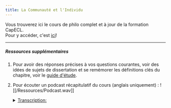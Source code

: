 ```yaml
---
title: La Communauté et l'Individu
---
```


Vous trouverez ici le cours de philo complet et à jour de la formation CapECL.<br>
Pour y accéder, c'est [ici](/Cours/Cours%20Philo.md)!

---

##### Ressources supplémentaires

1. Pour avoir des réponses précises à vos questions courantes, voir des idées de sujets de dissertation et se remémorer les définitions clés du chapitre, voir le [guide d'étude](/Ressources/Guide%20d'Etude.md).

2. Pour écouter un podcast récapitulatif du cours (anglais uniquement) :
   ![[/Ressources/Podcast.wav]]
   <details> 
   <summary><u>Transcription:</u></summary>
   <br>
   Speaker 0 | 00:00.068<br>
   Ever feel like you're being pulled in two directions at once? On the one hand, there's that urge to stand out, be your own person, but then there's the need to belong, to be part of something bigger. That's the tug of war between individualism and community we're diving into today. And the source material you sent philosophers, sociologists, the whole shebang gets right to the heart of it.

   Speaker 1 | 00:19.033<br>
   A tension that's as old as society itself, really. Plays out everywhere, even if we don't realize it.

   Speaker 0 | 00:24.255<br>
   Totally. So, to kick things off, imagine yourself back in ancient Greece, debating the meaning of life with Aristotle. He hits you with this line, man is by nature a political animal. What does that even mean in today's world?

   Speaker 1 | 00:37.738<br>
   Well, Aristotle's saying humans are hardwired for connection. It's not a choice. It's in our nature to seek out others, form bonds, create societies. He even said a hand cut off from the body isn't a hand anymore, just flesh.

   Speaker 0 | 00:51.822<br>
   Okay, that's a vivid image. So we're incomplete without community. Can't thrive as individuals unless we're part of something larger.

   Speaker 1 | 00:58.256<br>
   Precisely. And this idea of community shaping the individual, it continues with Socrates, you know, know thyself. He wasn't advocating for like solitary introspection. Socrates believed true self knowledge comes from understanding our place within society, our roles, our responsibilities, our limitations.

   Speaker 0 | 01:15.446<br>
   Not rejecting individuality then, but recognizing it exists within a larger context. We can't have one without the other.

   Speaker 1 | 01:22.029<br>
   Exactly. And the Greeks had a word for when that balance gets messed up, hubris. Excessive pride, arrogance, thinking you're above the community, recipe for disaster.

   Speaker 0 | 01:32.081<br>
   Makes sense. Rocking the boat too much threatens everyone. But not everyone buys into this, we're all in this together idea, right? Jump ahead a few centuries, we've got Thomas Hobbes, very different take, especially after living through a civil war.

   Speaker 1 | 01:44.624<br>
   Hobbes was a bit more cynical. Saw chaos, violence, a desire for power driving everything. His state of nature life being nasty, brutish, and short still resonates, don't you think?

   Speaker 0 | 01:55.567<br>
   Leak picture. So if we're all so selfish, power hungry, how do we live together without tearing each other apart?

   Speaker 1 | 02:02.378<br>
   That's where the social contract comes in. Hobbes argued society isn't natural, but an agreement we make to escape that awful state of nature. Right. We trade some freedom for security, my safety for your power to rule.

   Speaker 0 | 02:14.964<br>
   So even Hobbes, with his dim view of humanity, still believed in some kind of community, just built on fear, not this innate desire to connect.

   Speaker 1 | 02:23.127<br>
   Exactly. For Hobbes, community was a pragmatic solution to a problem. Our own self-destructive tendencies.

   Speaker 0 | 02:29.711<br>
   A bit grim, but relatable. Think about how often fear drives our decisions even today. But this isn't just ancient philosophers. This tension is something sociology tackles head on, right? And that's where Emile Durkheim comes in. Okay, so from Aristotle's political animals to Hobbes'well, kind of depressing social contract, where does Durkheim fit in? Is he team Aristotle or team Hobbes?

   Speaker 1 | 02:52.287<br>
   Different league, really. Durkheim agrees society is this powerful force, but digs deeper into how it works. It's all about what he calls social facts.

   Speaker 0 | 02:59.689<br>
   Social facts. Okay, I need to unpack that one. It sounds kind of intimidating.

   Speaker 1 | 03:02.670<br>
   Think of it this way. Ever feel pressured to dip? Even if the service was awful. Or you're dressing a certain way because everyone else is, even if you hate it. Social facts in action.

   Speaker 0 | 03:13.773<br>
   Ah, so like unwritten rules influencing us even when we don't realize it.

   Speaker 1 | 03:17.714<br>
   Exactly. They exist outside us as individuals, yet they shape our beliefs. values, even our sense of self. Language is another good example. We're born into a world where language already exists, and we're forced to use its structure to be understood.

   Speaker 0 | 03:32.943<br>
   So these social facts, they're like the scaffolding of society, the structure we don't always see.

   Speaker 1 | 03:37.826<br>
   Precisely. And here's the curveball. Durkheim argues even our concept of individualism, individual rights, is itself a social fact.

   Speaker 0 | 03:45.512<br>
   Whoa, hold on. So it's not about rejecting community, but about how community looks in the modern world.

   Speaker 1 | 03:50.235<br>
   Exactly. Durkheim saw individualism not as the death of community, but as its evolution. He saw a growing moral individualism, more emphasis on individual rights, autonomy. But he worried what happens when that goes too far, when community bonds weaken too much.

   Speaker 0 | 04:05.924<br>
   That's a question we're still dealing with, right? Especially with how tech has changed what community even means. Online communities, virtual ones, communities around like super niche interests. It's blurry now.

   Speaker 1 | 04:18.054<br>
   Absolutely. And these diverse communities. They're enriching people, find connection in new ways, but can also lead to echo chambers, colorization.

   Speaker 0 | 04:26.139<br>
   Right. If you're only around people who agree with you.

   Speaker 1 | 04:28.420<br>
   Exactly. It's easy to lose sight of the bigger picture, the things that unite us as a society.

   Speaker 0 | 04:34.204<br>
   It's like if all you have is a hammer, everything looks like a nail. We need different perspectives.

   Speaker 1 | 04:38.886<br>
   Exactly. And that's where Durkheim's ideas are so helpful. He knew that social cohesion, shared values are essential for society to work.

   Speaker 0 | 04:46.911<br>
   Without it, it's just chaos. Everyone for themselves.

   Speaker 1 | 04:49.734<br>
   Exactly.

   Speaker 0 | 04:50.475<br>
   Okay. So it's not about picking sides, individual versus community. It's about finding the balance where both can work. But how do we do that? How do individual rights and social responsibility? coexist?

   Speaker 1 | 05:02.339<br>
   That is the question, isn't it? Easy answer. But it starts with recognizing this tension isn't a bug. It's a feature. It's human. It's what drives progress.

   Speaker 0 | 05:11.264<br>
   So we embrace the tension, that push and pull, use it to make things better.

   Speaker 1 | 05:15.807<br>
   Exactly. And that's what I hope people take away from this. It's not just about these big ideas. It's about applying them to your life, your communities, because how we handle this me versus we thing, that's the future of society.

   Speaker 0 | 05:30.395<br>
   Well said. A lifelong balancing act, but worth it. And on that note, we'll leave everyone to ponder these big questions. Thanks for joining us.

   Speaker 1 | 05:37.257<br>
   It is like a tapestry, yeah. All those threads. Individuals, choices, beliefs, woven together. And Durkheim worried what happens when those threads start to unravel.

   Speaker 0 | 05:47.342<br>
   He was worried about a society where everyone's just doing their own thing. No shared purpose, no responsibility.

   Speaker 1 | 05:51.923<br>
   Exactly. He called it anemy, a state of social normlessness. Individuals feel disconnected, adrift. no sense of belonging, no clear purpose. And Durkheim thought anime was more likely during big social changes, like say a pandemic or a technological revolution.

   Speaker 0 | 06:07.914<br>
   Which honestly kind of describes us right now. So much new stuff all the time, information, tech, ways of living, connecting, exciting and overwhelming at the same time.

   Speaker 1 | 06:18.663<br>
   Absolutely. And that's why all this individual community, it's even more relevant now, because how do we navigate this constantly changing world? A&D keeps some social glue holding us together.

   Speaker 0 | 06:29.692<br>
   Right. Because what even is community these days? It used to be simple, your neighborhood, your town. But now, online communities, virtual ones, groups based on interests from all over the world. Liberating and kind of fragmenting too, isn't it?

   Speaker 1 | 06:44.241<br>
   Exactly. These diverse communities, they're great. People find connection in ways they couldn't before. But it's also echo chambers, polarization. You're only around people who think like you.

   Speaker 0 | 06:54.267<br>
   You lose sight of the bigger picture, the things we do share as a society.

   Speaker 1 | 06:57.669<br>
   Precisely. And that's why Durkheim is so insightful. He knew. You need some social glue, shared values, otherwise chaos. Individual self-interest wins over the common good.

   Speaker 0 | 07:08.076<br>
   So it's not about choosing sides, individual versus the group. It's about, what did you call it, that sweet spot?

   Speaker 1 | 07:14.240<br>
   Following the balance, yeah, where both can thrive.

   Speaker 0 | 07:16.261<br>
   But how do we do to do that? How can people have their individual rights and freedoms but also care about the collective?

   Speaker 1 | 07:21.605<br>
   Million dollar question. No easy answers. Right. But it starts with recognizing this tension isn't a flaw. It's just part of the deal. It's what makes us human. It drives progress, new ideas.

   Speaker 0 | 07:32.695<br>
   So we lean into it then, that push and pull, use it to make things better.

   Speaker 1 | 07:36.758<br>
   Exactly. And that's what I hope sticks with you from all this. It's not just about understanding these ideas. It's about living them in your own life, in your own communities.

   Speaker 0 | 07:45.863<br>
   Beautifully put. It's a lifelong balancing act, but worth it. And on that note, we'll leave everyone to conjure all this. And thanks for joining us for this Dump Dive, everyone. Until next time.

    </details>
